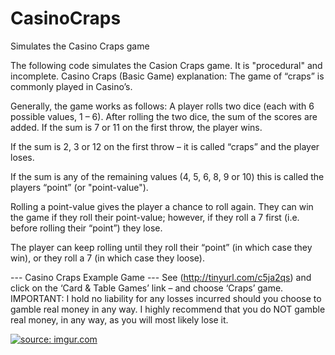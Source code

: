 # CasinoCraps
Simulates the Casino Craps game

The following code simulates the Casion Craps game.
It is "procedural" and incomplete.
Casino Craps (Basic Game) explanation:
The game of “craps” is commonly played in Casino’s. 

Generally, the game works as follows:
A player rolls two dice (each with 6 possible values, 1 – 6). After rolling the two dice, 
the sum of the scores are added. If the sum is 7 or 11 on the first throw, the player wins. 

If the sum is 2, 3 or 12 on the first throw – it is called “craps” and the player loses. 

If the sum is any of the remaining values (4, 5, 6, 8, 9 or 10) this is called the players 
“point” (or "point-value"). 

Rolling a point-value gives the player a chance to roll again. They can win the game if they roll 
their point-value; however, if they roll a 7 first (i.e. before rolling their “point”) they lose. 

The player can keep rolling until they roll their “point” (in which case they win), or they 
roll a 7 (in which case they loose).

--- Casino Craps Example Game ---
See (http://tinyurl.com/c5ja2qs) and click on the ‘Card & Table Games’ link – and choose ‘Craps’ game.
IMPORTANT: I hold no liability for any losses incurred should you choose to gamble real money 
in any way.  I highly recommend that you do NOT gamble real money, in any way, as you will most 
likely lose it.



<a href="https://imgur.com/m3u7SGN"><img src="https://i.imgur.com/m3u7SGN.gif" title="source: imgur.com" /></a>
